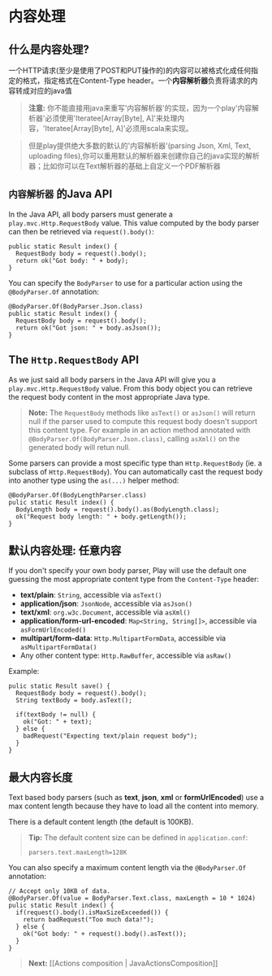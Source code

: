 # 内容处理

## 什么是内容处理?

一个HTTP请求(至少是使用了POST和PUT操作的)的内容可以被格式化成任何指定的格式，指定格式在Content-Type header。一个**内容解析器**负责将请求的内容转成对应的java值

> **注意:** 你不能直接用java来重写'内容解析器'的实现，因为一个play'内容解析器'必须使用'Iteratee[Array[Byte], A]'来处理内容，'Iteratee[Array[Byte], A]'必须用scala来实现。

>
> 但是play提供绝大多数的默认的'内容解析器'(parsing Json, Xml, Text, uploading files),你可以重用默认的解析器来创建你自己的java实现的解析器；比如你可以在Text解析器的基础上自定义一个PDF解析器

## `内容解析器` 的Java API

In the Java API, all body parsers must generate a `play.mvc.Http.RequestBody` value. This value computed by the body parser can then be retrieved via `request().body()`:

```
public static Result index() {
  RequestBody body = request().body();
  return ok("Got body: " + body);
}
```

You can specify the `BodyParser` to use for a particular action using the `@BodyParser.Of` annotation:

```
@BodyParser.Of(BodyParser.Json.class)
public static Result index() {
  RequestBody body = request().body();
  return ok("Got json: " + body.asJson());
}
```

## The `Http.RequestBody` API

As we just said all body parsers in the Java API will give you a `play.mvc.Http.RequestBody` value. From this body object you can retrieve the request body content in the most appropriate Java type.

> **Note:** The `RequestBody` methods like `asText()` or `asJson()` will return null if the parser used to compute this request body doesn't support this content type. For example in an action method annotated with `@BodyParser.Of(BodyParser.Json.class)`, calling `asXml()` on the generated body will retun null.

Some parsers can provide a most specific type than `Http.RequestBody` (ie. a subclass of `Http.RequestBody`). You can automatically cast the request body into another type using the `as(...)` helper method:

```
@BodyParser.Of(BodyLengthParser.class)
pulic static Result index() {
  BodyLength body = request().body().as(BodyLength.class);
  ok("Request body length: " + body.getLength());
}
```

## 默认内容处理: 任意内容

If you don't specify your own body parser, Play will use the default one guessing the most appropriate content type from the `Content-Type` header:

- **text/plain**: `String`, accessible via `asText()`
- **application/json**: `JsonNode`, accessible via `asJson()`
- **text/xml**: `org.w3c.Document`, accessible via `asXml()`
- **application/form-url-encoded**: `Map<String, String[]>`, accessible via `asFormUrlEncoded()`
- **multipart/form-data**: `Http.MultipartFormData`, accessible via `asMultipartFormData()`
- Any other content type: `Http.RawBuffer`, accessible via `asRaw()`

Example:

```
pulic static Result save() {
  RequestBody body = request().body();
  String textBody = body.asText();
  
  if(textBody != null) {
    ok("Got: " + text);
  } else {
    badRequest("Expecting text/plain request body");
  }
}
```

## 最大内容长度

Text based body parsers (such as **text**, **json**, **xml** or **formUrlEncoded**) use a max content length because they have to load all the content into memory. 

There is a default content length (the default is 100KB). 

> **Tip:** The default content size can be defined in `application.conf`:
> 
> `parsers.text.maxLength=128K`


You can also specify a maximum content length via the `@BodyParser.Of` annotation:

```
// Accept only 10KB of data.
@BodyParser.Of(value = BodyParser.Text.class, maxLength = 10 * 1024)
pulic static Result index() {
  if(request().body().isMaxSizeExceeded()) {
    return badRequest("Too much data!");
  } else {
    ok("Got body: " + request().body().asText()); 
  }
}
```

> **Next:** [[Actions composition | JavaActionsComposition]]